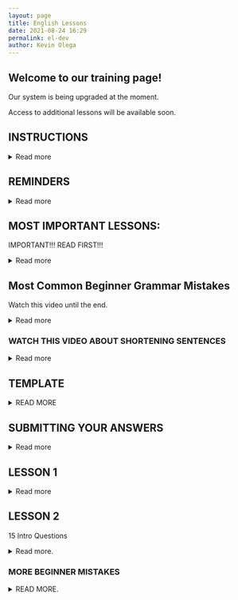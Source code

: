 ```yaml
--- 
layout: page
title: English Lessons
date: 2021-08-24 16:29
permalink: el-dev
author: Kevin Olega 
--- 
```

<h2>Welcome to our training page!</h2>

<p>Our system is being upgraded at the moment.</p>
<p>Access to additional lessons will be available soon.</p>

<h2>INSTRUCTIONS</h2>

<details>
    <summary>Read more</summary>

<p><iframe width="560" height="315" src="https://www.youtube.com/embed/1rOvYh6UMQM" title="YouTube video player" frameborder="0" allow="accelerometer; autoplay; clipboard-write; encrypted-media; gyroscope; picture-in-picture" allowfullscreen></iframe></p>
<p>Watch the video until the end.</p>
<p>Please let me know that you finished watching the video. </p>
<p>[CLICK HERE TO LEAVE A COMMENT](https://youtu.be/1rOvYh6UMQM).</p>
</details>

<h2>REMINDERS</h2>
<details>
    <summary>Read more</summary>

<p>Please read all the lessons and instructions carefully.</p>
<p>Please answer all activities.</p>
<p>Please follow the one-sentence paragraph format when you submit your answers. </p>
<p>The one-sentence paragraph format is explained in the lessons Removing Bad Habits and Lesson 6 One-Sentence Paragraph.</p>
<p>The minimum number of sentences for most of the writing exercises is fifteen sentences.</p>
<p>We record a video of your phone coaching session for training purposes.</p>
<p>We publish some of the coaching sessions to our YouTube channel.</p>
<p>We'll inspect your answers one sentence at a time during the coaching session.</p>
<p>We would like to avoid publishing our student's private information.</p>
<p>Please do not include personal info like your complete name, and complete address in your answers.</p>
<p>Your first name or nickname is fine for all of our questions.</p>
<p>Do not say: My name is James Kevin Olega. You may call me Kevin for short.</p>
<p>Instead say: My name is Kevin.</p>
<p>Do not say: I live in 123 Paper Street BF Homes Sucat Parañaque City.</p>
<p>Say: I live in Parañaque City.</p>
<p>The second example sounds more confident.</p>
<p>Please remember to:</p>
<ol>
    <li>Follow the One Sentence Paragraph Format</li>
    <li>Shorten your sentences. Your sentence needs to have only one idea.</li>
    <li>Write complete sentences.</li>
    <li>Run your answers through a spelling and grammar check program. We use <a href="https://grammarly.com">Grammarly</a>.</li>
    <li>Read your answers aloud before submitting.</li>
    <li>Use simple words.</li>
    <li>Always ask yourself the questions: Does this sentence express exactly what I want to say? How can I say this sentence better?</li>
    <li>Translate your sentences whenever you are stuck. Write your thoughts in Filipino, then English, so you could compare the two versions to see if you have a clear message. </li>
</ol>
<p><strong>English became more exhibition instead of communication back in junior and senior high school.</strong></p>
<p>Your English needs to focus on communication instead of exhibition to succeed as a professional.</p>
<p>Your goal is to convey simple messages that are easy to understand.</p>
<p><strong>AVOID:</strong></p>
<ol>
    <li>Big paragraphs.</li>
    <li>Compound, complex, and long, compound-complex sentences.</li>
    <li>Fancy or complicated words.</li>
</ol>
<p>Our goal is to reinforce your understanding of the basic rules.</p>
<p>You can go back to adding flair to your communication after you've mastered the basics.</p>
<p>Please read REMOVING BAD HABITS as many times as you need.</p>
<p>Send us an email for questions.</p>
</details>

<h2>MOST IMPORTANT LESSONS:</h2>
<p>IMPORTANT!!! READ FIRST!!!</p>
<details>
    <summary>Read more</summary>

<p>Please download and read these before answering the activities.</p>
<p><strong>Removing Bad Habits - <a href="https://drive.google.com/file/d/10Z3KhcQFQZzeCLy6HgGZV6sG91pUAM64/view?usp=sharing">DOWNLOAD</a></strong></p>
<p><strong>READ: WRITING BEFORE SPEAKING - <a href="https://drive.google.com/file/d/1pOn2YAtoBk5xtdly-KDHGnzBrx2f_ZAr/view?usp=sharing">DOWNLOAD</a>
</strong></p>
<p>Research the Feynman Technique. <a href="https://minimalchanges.com/feynman">Read my explanation on the Feynman Technique</a>.</p>
<p><strong>Write in Filipino when you're stuck - <a href="https://drive.google.com/file/d/117PCpIl0PBJVGHSkKuraTfDrV9vwFQSS/view?usp=sharing">Read my explanation.</a></strong></p>
</details>

<h2>Most Common Beginner Grammar Mistakes</h2>
<p>Watch this video until the end.</p>
<details>
    <summary>Read more</summary>

<p><iframe width="560" height="315" src="https://www.youtube.com/embed/xUe_mOFkm84" title="YouTube video player" frameborder="0" allow="accelerometer; autoplay; clipboard-write; encrypted-media; gyroscope; picture-in-picture" allowfullscreen></iframe></p>
<p>Please let me know that you finished watching the video by <a href="https://youtu.be/xUe_mOFkm84">leaving a comment about what you learned</a>.</p>
<p><a href="https://callcentertrainingtips.com/fixthis">Read about how to fix the most common beginner grammar mistakes.</a></p>
<p><strong><a href="https://youtube.com/callcentertrainingtips?sub_confirmation=1">SUBSCRIBE TO MY YOUTUBE CHANNEL</a></strong></p>
</details>

<h3>WATCH THIS VIDEO ABOUT SHORTENING SENTENCES</h3>
<details>
    <summary>Read more</summary>

<p><iframe width="560" height="315" src="https://www.youtube.com/embed/JXVe3t5tTo0" frameborder="0" allow="accelerometer; autoplay; clipboard-write; encrypted-media; gyroscope; picture-in-picture" allowfullscreen></iframe></p>
<p>Watch the video until the end and let me know that you're done by <a href="https://youtu.be/JXVe3t5tTo0">leaving a comment explaining what you learned</a>.</p>
</details>

<h2>TEMPLATE</h2>

<details>
    <summary>READ MORE</summary>
    <p>I wrote a template to help you format your answers.</p>
    <p><a href="https://docs.google.com/document/d/1tBtC3xb13hvuVB7Tu4Qp-hzY3sK1or6sS4N4jJ6z5uE/copy">WEEK 1 Writing Exercise Template</a></p>
</details>

<!-- notes -->
<h2>SUBMITTING YOUR ANSWERS</h2>
<details>
    <summary>Read more</summary>

<p>Submit your answers using Google Docs.</p>
<p>I will give feedback directly on your on the file.</p>
<p>Share the file to callcentertrainingtips@gmail.com</p>
<p>If you have Gmail, you already have Google Docs. </p>
<p>Visit <a href="https://drive.google.com">https://drive.google.com</a> and create a new document.</p>
<p>If you're using a mobile device, Google Docs is available on both <a href="https://apps.apple.com/us/app/google-docs-sync-edit-share/id842842640">iOS</a> and <a href="https://play.google.com/store/apps/details?id=com.google.android.apps.docs.editors.docs&hl=en&gl=US">Android</a>.</p>
<p><strong>WATCH THIS GUIDE:</strong></p>
<p><iframe width="560" height="315" src="https://www.youtube.com/embed/1OSLCxKX11U" frameborder="0" allow="accelerometer; autoplay; clipboard-write; encrypted-media; gyroscope; picture-in-picture" allowfullscreen></iframe></p>
<p>Watch the video until the end.</p>
<p>Let me know that you're done.</p>
<p><a href="https://youtu.be/1OSLCxKX11U">LEAVE A COMMENT</a>.</p>
</details>

<h2>LESSON 1</h2>
<details>
    <summary>Read more</summary>

<p>15 Sentence Introductions</p>
<p>Answer with a minimum of 15 sentences.</p>
<p><a href="https://drive.google.com/file/d/1_K2OUYFgWtJP4Mu7SWKW-PBSqBlJGfFV/view?usp=sharing">DOWNLOAD</a></p>
<p>PREVIEW:</p>
<ul><li>My name is Kevin</li>
    <li>I used to work as.</li>
    <li>I used to work for.</li>
</ul>
<p>Watch the video until the end.</p>
<p>Let me know that you finished watching the video.</p>
<p><iframe width="560" height="315" src="https://www.youtube.com/embed/Ju9H7ZEbn5g" frameborder="0" allow="accelerometer; autoplay; clipboard-write; encrypted-media; gyroscope; picture-in-picture" allowfullscreen></iframe></p>
<p><a href="https://youtu.be/Ju9H7ZEbn5g">LEAVE A COMMENT</a>.</p>
</details>
<h2>LESSON 2</h2>
<p>15 Intro Questions</p>
<details>
    <summary>Read more.</summary>

    <p><a href="https://drive.google.com/file/d/17tM6ajfniAfTMRZ2Z1YjVnc2UuVn-sdJ/view?usp=sharing">DOWNLOAD ACTIVITY</a></p>
    <p><iframe width="560" height="315" src="https://www.youtube.com/embed/s-oMVy-dJlc" frameborder="0" allow="accelerometer; autoplay; clipboard-write; encrypted-media; gyroscope; picture-in-picture" allowfullscreen></iframe></p>
    <p>Watch the video until the end.</p>
    <p>Please let me know.</p>
    <p><a href="https://youtu.be/s-oMVy-dJlc">LEAVE A COMMENT</a>.</p>
    <br>
    <p><a href="https://drive.google.com/file/d/1STewo-9ytr7aRehXPB7CDAfO_BcxnssU/view?usp=sharing">READ BONUS LESSON</a>.</p>
</details>

<h3>MORE BEGINNER MISTAKES</h3>

<details>
    <summary>READ MORE.</summary>

    <p><iframe width="560" height="315" src="https://www.youtube.com/embed/xUe_mOFkm84" title="YouTube video player" frameborder="0" allow="accelerometer; autoplay; clipboard-write; encrypted-media; gyroscope; picture-in-picture" allowfullscreen></iframe></p>
    <p>Watch the video until the end.</p>
    <p>Please let me know that you finished watching the video. </p>
    <p><a href="https://youtu.be/xUe_mOFkm84"></a>LEAVE A COMMENT</p>
    <br>
    <p>Please read this lesson again before proceeding to activity 3.</p>
    <p><a href="https://callcentertrainingtips.com/fixthis">CLICK HERE TO READ LESSON</a>.</p>
    <p>Please work on your grammar by reviewing your past answers. Look for errors and rewrite until you have corrected all the sentences. Our goal is to find and fix all the errors.</p>
</details>